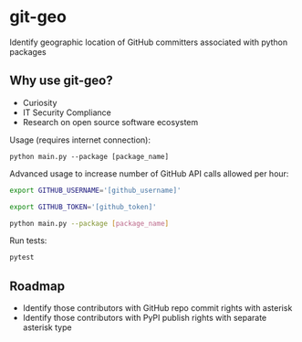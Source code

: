 # git-geo
Identify geographic location of GitHub committers associated with python packages

## Why use git-geo?
- Curiosity
- IT Security Compliance
- Research on open source software ecosystem

Usage (requires internet connection):

```python main.py --package [package_name]```

Advanced usage to increase number of GitHub API calls allowed per hour:

```bash
export GITHUB_USERNAME='[github_username]'
```

```bash
export GITHUB_TOKEN='[github_token]'
```

```bash
python main.py --package [package_name]
```

Run tests:

```bash
pytest
```

## Roadmap

- Identify those contributors with GitHub repo commit rights with asterisk
- Identify those contributors with PyPI publish rights with separate asterisk type
